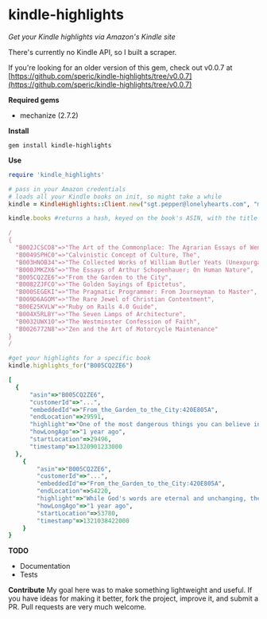 kindle-highlights
============

*Get your Kindle highlights via Amazon's Kindle site*

There's currently no Kindle API, so I built a scraper.
                                  
If you're looking for an older version of this gem, check out v0.0.7 at [https://github.com/speric/kindle-highlights/tree/v0.0.7](https://github.com/speric/kindle-highlights/tree/v0.0.7)

**Required gems**

* mechanize (2.7.2)

**Install**
```
gem install kindle-highlights
```

**Use**
```ruby
require 'kindle_highlights'

# pass in your Amazon credentials
# loads all your Kindle books on init, so might take a while                                                             
kindle = KindleHighlights::Client.new("sgt.pepper@lonelyhearts.com", "mr_kite") 

kindle.books #returns a hash, keyed on the book's ASIN, with the title as the value

/
{
  "B002JCSCO8"=>"The Art of the Commonplace: The Agrarian Essays of Wendell Berry",
  "B0049SPHC0"=>"Calvinistic Concept of Culture, The",
  "B003HNOB34"=>"The Collected Works of William Butler Yeats (Unexpurgated Edition) (Halcyon Classics)",
  "B000JMKZX6"=>"The Essays of Arthur Schopenhauer; On Human Nature",
  "B005CQ2ZE6"=>"From the Garden to the City",
  "B0082ZJFCO"=>"The Golden Sayings of Epictetus",
  "B000SEGEKI"=>"The Pragmatic Programmer: From Journeyman to Master",
  "B009D6AGOM"=>"The Rare Jewel of Christian Contentment",
  "B00E25KVLW"=>"Ruby on Rails 4.0 Guide",
  "B004X5RLBY"=>"The Seven Lamps of Architecture",
  "B0032UWX1O"=>"The Westminster Confession of Faith",
  "B0026772N8"=>"Zen and the Art of Motorcycle Maintenance"
}
/

#get your highlights for a specific book
kindle.highlights_for("B005CQ2ZE6")

[
  {
	  "asin"=>"B005CQ2ZE6",
	  "customerId"=>"...",
	  "embeddedId"=>"From_the_Garden_to_the_City:420E805A",
	  "endLocation"=>29591,
	  "highlight"=>"One of the most dangerous things you can believe in this world is that technology is neutral.",
	  "howLongAgo"=>"1 year ago",
	  "startLocation"=>29496,
	  "timestamp"=>1320901233000
  },
	{
		"asin"=>"B005CQ2ZE6",
		"customerId"=>"...",                                    
		"embeddedId"=>"From_the_Garden_to_the_City:420E805A",
		"endLocation"=>54220,
		"highlight"=>"While God's words are eternal and unchanging, the tools we use to access those words do change, and those changes in technology also bring subtle changes to the practice of worship. When we fail to recognize the impact of such technological change, we run the risk of allowing our tools to dictate our methods. Technology should not dictate our values or our methods. Rather, we must use technology out of our convictions and values.",
		"howLongAgo"=>"1 year ago",
		"startLocation"=>53780,
		"timestamp"=>1321038422000
	}
}	
```                                                    

**TODO**
* Documentation
* Tests            

**Contribute**
My goal here was to make something lightweight and useful. If you have ideas for making it better, fork the project, improve it, and submit a PR. Pull requests are very much welcome.